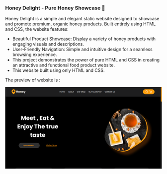 

### Honey Delight - Pure Honey Showcase 🍯
Honey Delight is a simple and elegant static website designed to showcase and promote premium, organic honey products. Built entirely using HTML and CSS, the website features:

- Beautiful Product Showcase: Display a variety of honey products with engaging visuals and descriptions.
- User-Friendly Navigation: Simple and intuitive design for a seamless browsing experience.
- This project demonstrates the power of pure HTML and CSS in creating an attractive and functional food product website.
- This  website built using only HTML and CSS. 
  
The preview of website is :

![Website Screenshot](images/screenshot.png)
